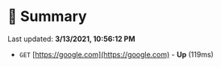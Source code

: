 # 📖 Summary
Last updated: **3/13/2021, 10:56:12 PM**

- `GET` [https://google.com](https://google.com) - **Up** (119ms)
